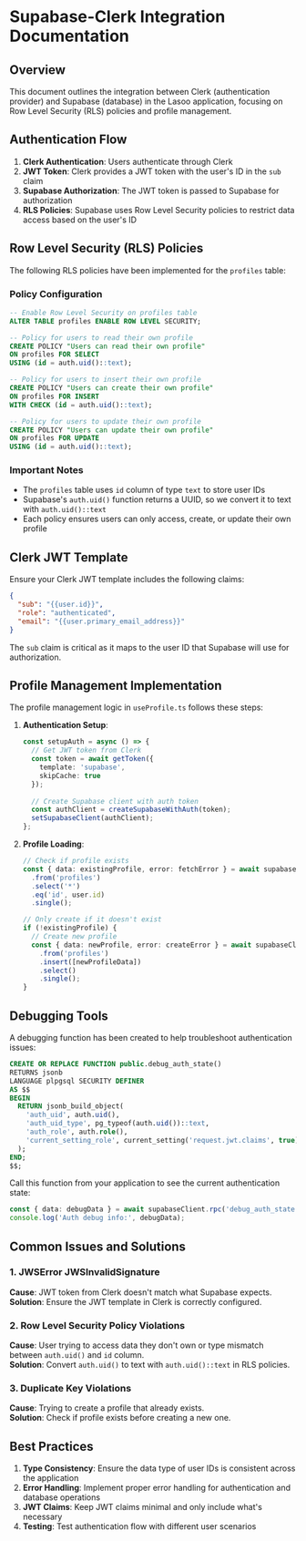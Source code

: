 # Supabase-Clerk Integration Documentation

## Overview

This document outlines the integration between Clerk (authentication provider) and Supabase (database) in the Lasoo application, focusing on Row Level Security (RLS) policies and profile management.

## Authentication Flow

1. **Clerk Authentication**: Users authenticate through Clerk
2. **JWT Token**: Clerk provides a JWT token with the user's ID in the `sub` claim
3. **Supabase Authorization**: The JWT token is passed to Supabase for authorization
4. **RLS Policies**: Supabase uses Row Level Security policies to restrict data access based on the user's ID

## Row Level Security (RLS) Policies

The following RLS policies have been implemented for the `profiles` table:

### Policy Configuration

```sql
-- Enable Row Level Security on profiles table
ALTER TABLE profiles ENABLE ROW LEVEL SECURITY;

-- Policy for users to read their own profile
CREATE POLICY "Users can read their own profile" 
ON profiles FOR SELECT 
USING (id = auth.uid()::text);

-- Policy for users to insert their own profile
CREATE POLICY "Users can create their own profile" 
ON profiles FOR INSERT 
WITH CHECK (id = auth.uid()::text);

-- Policy for users to update their own profile
CREATE POLICY "Users can update their own profile" 
ON profiles FOR UPDATE 
USING (id = auth.uid()::text);
```

### Important Notes

- The `profiles` table uses `id` column of type `text` to store user IDs
- Supabase's `auth.uid()` function returns a UUID, so we convert it to text with `auth.uid()::text`
- Each policy ensures users can only access, create, or update their own profile

## Clerk JWT Template

Ensure your Clerk JWT template includes the following claims:

```json
{
  "sub": "{{user.id}}",
  "role": "authenticated",
  "email": "{{user.primary_email_address}}"
}
```

The `sub` claim is critical as it maps to the user ID that Supabase will use for authorization.

## Profile Management Implementation

The profile management logic in `useProfile.ts` follows these steps:

1. **Authentication Setup**:
   ```typescript
   const setupAuth = async () => {
     // Get JWT token from Clerk
     const token = await getToken({ 
       template: 'supabase',
       skipCache: true
     });
     
     // Create Supabase client with auth token
     const authClient = createSupabaseWithAuth(token);
     setSupabaseClient(authClient);
   };
   ```

2. **Profile Loading**:
   ```typescript
   // Check if profile exists
   const { data: existingProfile, error: fetchError } = await supabaseClient
     .from('profiles')
     .select('*')
     .eq('id', user.id)
     .single();

   // Only create if it doesn't exist
   if (!existingProfile) {
     // Create new profile
     const { data: newProfile, error: createError } = await supabaseClient
       .from('profiles')
       .insert([newProfileData])
       .select()
       .single();
   }
   ```

## Debugging Tools

A debugging function has been created to help troubleshoot authentication issues:

```sql
CREATE OR REPLACE FUNCTION public.debug_auth_state()
RETURNS jsonb
LANGUAGE plpgsql SECURITY DEFINER
AS $$
BEGIN
  RETURN jsonb_build_object(
    'auth_uid', auth.uid(),
    'auth_uid_type', pg_typeof(auth.uid())::text,
    'auth_role', auth.role(),
    'current_setting_role', current_setting('request.jwt.claims', true)::jsonb->>'role'
  );
END;
$$;
```

Call this function from your application to see the current authentication state:

```typescript
const { data: debugData } = await supabaseClient.rpc('debug_auth_state');
console.log('Auth debug info:', debugData);
```

## Common Issues and Solutions

### 1. JWSError JWSInvalidSignature

**Cause**: JWT token from Clerk doesn't match what Supabase expects.  
**Solution**: Ensure the JWT template in Clerk is correctly configured.

### 2. Row Level Security Policy Violations

**Cause**: User trying to access data they don't own or type mismatch between `auth.uid()` and `id` column.  
**Solution**: Convert `auth.uid()` to text with `auth.uid()::text` in RLS policies.

### 3. Duplicate Key Violations

**Cause**: Trying to create a profile that already exists.  
**Solution**: Check if profile exists before creating a new one.

## Best Practices

1. **Type Consistency**: Ensure the data type of user IDs is consistent across the application
2. **Error Handling**: Implement proper error handling for authentication and database operations
3. **JWT Claims**: Keep JWT claims minimal and only include what's necessary
4. **Testing**: Test authentication flow with different user scenarios
